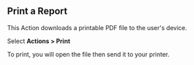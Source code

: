 ## Print a Report

This Action downloads a printable PDF file to the user's device. 

Select **Actions > Print**

To print, you will open the file then send it to your printer.
